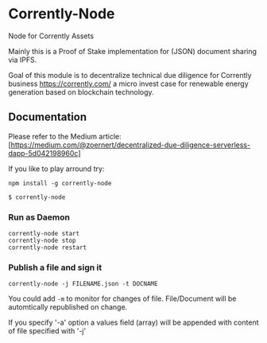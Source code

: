 # Corrently-Node
Node for Corrently Assets

Mainly this is a Proof of Stake implementation for (JSON) document sharing via IPFS.

Goal of this module is to decentralize technical due diligence for Corrently business https://corrently.com/ a micro invest case for renewable energy generation based on blockchain technology.

## Documentation
Please refer to the Medium article: [https://medium.com/@zoernert/decentralized-due-diligence-serverless-dapp-5d042198960c]

If you like to play arround try:

```cli
npm install -g corrently-node

$ corrently-node
```

### Run as Daemon
```
corrently-node start
corrently-node stop
corrently-node restart
```

### Publish a file and sign it
```
corrently-node -j FILENAME.json -t DOCNAME
```

You could add `-m` to monitor for changes of file. File/Document will be automtically republished on change.

If you specify '-a' option a values field (array) will be appended with content of file specified with '-j'
